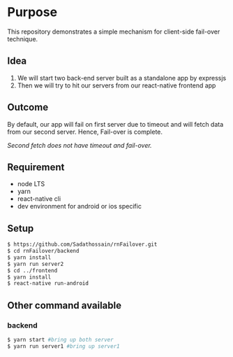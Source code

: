# Purpose

This repository demonstrates a simple mechanism for client-side fail-over technique.

## Idea

1. We will start two back-end server built as a standalone app by expressjs
2. Then we will try to hit our servers from our react-native frontend app

## Outcome

By default, our app will fail on first server due to timeout and will fetch data from our second server. Hence, Fail-over is complete.

*Second fetch does not have timeout and fail-over.*

## Requirement

* node LTS
* yarn
* react-native cli
* dev environment for android or ios specific

## Setup

```sh
$ https://github.com/Sadathossain/rnFailover.git
$ cd rnFailover/backend
$ yarn install
$ yarn run server2
$ cd ../frontend
$ yarn install
$ react-native run-android
```

## Other command available

### backend

```sh
$ yarn start #bring up both server
$ yarn run server1 #bring up server1
```